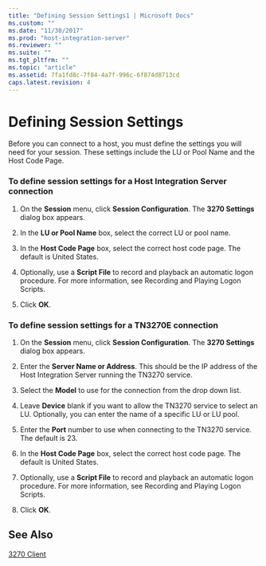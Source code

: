```yaml
---
title: "Defining Session Settings1 | Microsoft Docs"
ms.custom: ""
ms.date: "11/30/2017"
ms.prod: "host-integration-server"
ms.reviewer: ""
ms.suite: ""
ms.tgt_pltfrm: ""
ms.topic: "article"
ms.assetid: 7fa1fd8c-7f84-4a7f-996c-6f874d8713cd
caps.latest.revision: 4
---
```

# Defining Session Settings
Before you can connect to a host, you must define the settings you will need for your session. These settings include the LU or Pool Name and the Host Code Page.  
  
### To define session settings for a Host Integration Server connection  
  
1.  On the **Session** menu, click **Session Configuration**. The **3270 Settings** dialog box appears.  
  
2.  In the **LU or Pool Name** box, select the correct LU or pool name.  
  
3.  In the **Host Code Page** box, select the correct host code page. The default is United States.  
  
4.  Optionally, use a **Script File** to record and playback an automatic logon procedure. For more information, see Recording and Playing Logon Scripts.  
  
5.  Click **OK**.  
  
### To define session settings for a TN3270E connection  
  
1.  On the **Session** menu, click **Session Configuration**. The **3270 Settings** dialog box appears.  
  
2.  Enter the **Server Name or Address**. This should be the IP address of the Host Integration Server running the TN3270 service.  
  
3.  Select the **Model** to use for the connection from the drop down list.  
  
4.  Leave **Device** blank if you want to allow the TN3270 service to select an LU. Optionally, you can enter the name of a specific LU or LU pool.  
  
5.  Enter the **Port** number to use when connecting to the TN3270 service. The default is 23.  
  
6.  In the **Host Code Page** box, select the correct host code page. The default is United States.  
  
7.  Optionally, use a **Script File** to record and playback an automatic logon procedure. For more information, see Recording and Playing Logon Scripts.  
  
8.  Click **OK**.  
  
## See Also  
 [3270 Client](../HIS2010/3270-client1.md)